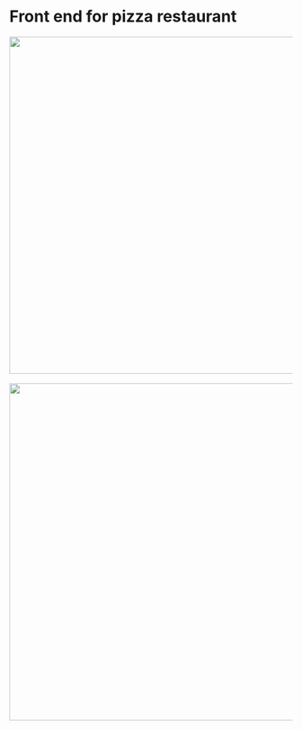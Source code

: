 # Front end for pizza restaurant
<img src="https://github.com/user-attachments/assets/05582596-2acf-49df-a488-d6eeaaa58c98" width="600" length="600"><br />
<br />
<img src="https://github.com/user-attachments/assets/e1af23ed-abe4-40af-8400-81dd2d5f5b67" width="600" length="600"><br />

